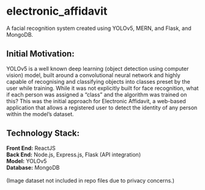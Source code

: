 # electronic_affidavit
A facial recognition system created using YOLOv5, MERN, and Flask, and MongoDB.

## Initial Motivation:

YOLOv5 is a well known deep learning (object detection using computer vision) model, built around a convolutional neural network and highly capable of recognising and classifying objects into classes preset by the user while training. While it was not explicitly built for face recognition, what if each person was assigned a “class” and the algorithm was trained on this? This was the initial approach for Electronic Affidavit, a web-based application that allows a registered user to detect the identity of any person within the model’s dataset.

## Technology Stack:

**Front End:** ReactJS <br>
**Back End:** Node.js, Express.js, Flask (API integration) <br>
**Model:** YOLOv5 <br>
**Database:** MongoDB <br>
<br>
(Image dataset not included in repo files due to privacy concerns.)



